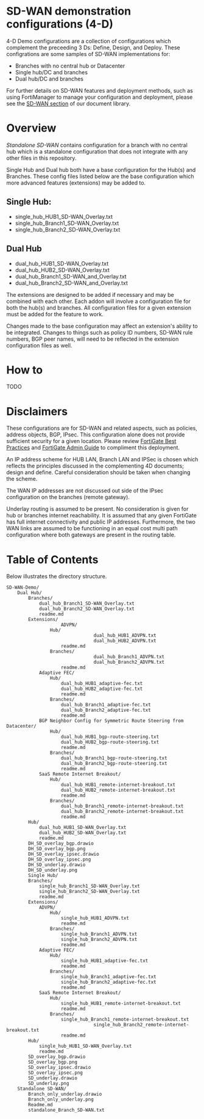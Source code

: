 # SD-WAN demonstration configurations (4-D)

4-D Demo configurations are a collection of configurations which complement the preceeding 3 Ds: Define, Design, and Deploy. These configrations are some samples of SD-WAN implementations for:

- Branches with no central hub or Datacenter
- Single hub/DC and branches
- Dual hub/DC and branches

For further details on SD-WAN features and deployment methods, such as using FortiManager to manage your configuration and deployment, please see the [SD-WAN section](https://docs.fortinet.com/sdwan/7.0) of our document library.

# Overview

*Standalone SD-WAN* contains configuration for a branch with no central hub which is a standalone configuration that does not integrate with any other files in this repository.

Single Hub and Dual hub both have a base configuration for the Hub(s) and Branches. These config files listed below are the base configuration which more advanced features (extensions) may be added to.

## Single Hub:
- single_hub_HUB1_SD-WAN_Overlay.txt
- single_hub_Branch1_SD-WAN_Overlay.txt
- single_hub_Branch2_SD-WAN_Overlay.txt

## Dual Hub
- dual_hub_HUB1_SD-WAN_Overlay.txt
- dual_hub_HUB2_SD-WAN_Overlay.txt
- dual_hub_Branch1_SD-WAN_and_Overlay.txt
- dual_hub_Branch2_SD-WAN_and_Overlay.txt

The extensions are designed to be added if necessary and may be combined with each other. Each addon will involve a configuration file for both the hub(s) and branches. All configuration files for a given extension must be added for the feature to work.

Changes made to the base configuration may affect an extension's ability to be integrated. Changes to things such as policy ID numbers, SD-WAN rule numbers, BGP peer names, will need to be reflected in the extension configuration files as well.

# How to
TODO

# Disclaimers

These configurations are for SD-WAN and related aspects, such as policies, address objects, BGP, IPsec. This configuration alone does not provide sufficient security for a given location. Please review [FortiGate Best Practices](https://docs.fortinet.com/document/fortigate/7.0.0/best-practices/587898/getting-started) and [FortiGate Admin Guide](https://docs.fortinet.com/document/fortigate/7.0.5/administration-guide/954635/getting-started) to compliment this deployment.

An IP address scheme for HUB LAN, Branch LAN and IPSec is chosen which reflects the principles discussed in the complementing 4D documents; design and define. Careful consideration should be taken when changing the scheme.

The WAN IP addresses are not discussed out side of the IPsec configuration on the branches (remote gateway).

Underlay routing is assumed to be present. No consideration is given for hub or branches internet reachability. It is assumed that any given FortiGate has full internet connectivity and public IP addresses. Furthermore, the two WAN links are assumed to be functioning in an equal cost multi path configuration where both gateways are present in the routing table.

# Table of Contents

Below illustrates the directory structure.

	SD-WAN-Demo/
		Dual Hub/
			Branches/
				dual_hub_Branch1_SD-WAN_Overlay.txt
				dual_hub_Branch2_SD-WAN_Overlay.txt
				readme.md
			Extensions/
                		ADVPN/
					Hub/
                        			dual_hub_HUB1_ADVPN.txt
                        			dual_hub_HUB2_ADVPN.txt
						readme.md
					Branches/
                        			dual_hub_Branch1_ADVPN.txt
                        			dual_hub_Branch2_ADVPN.txt 
						readme.md
				Adaptive FEC/
					Hub/
						dual_hub_HUB1_adaptive-fec.txt
						dual_hub_HUB2_adaptive-fec.txt
						readme.md
					Branches/
						dual_hub_Branch1_adaptive-fec.txt
						dual_hub_Branch2_adaptive-fec.txt
						readme.md
				BGP Neighbor Config for Symmetric Route Steering from Datacenter/
					Hub/
						dual_hub_HUB1_bgp-route-steering.txt
						dual_hub_HUB2_bgp-route-steering.txt
						readme.md
					Branches/
						dual_hub_Branch1_bgp-route-steering.txt
						dual_hub_Branch2_bgp-route-steering.txt
						readme.md
				SaaS Remote Internet Breakout/
					Hub/
						dual_hub_HUB1_remote-internet-breakout.txt
						dual_hub_HUB2_remote-internet-breakout.txt
						readme.md
					Branches/
						dual_hub_Branch1_remote-internet-breakout.txt
						dual_hub_Branch2_remote-internet-breakout.txt
						readme.md
			Hub/
				dual_hub_HUB1_SD-WAN_Overlay.txt
				dual_hub_HUB2_SD-WAN_Overlay.txt
				readme.md
			DH_SD_overlay_bgp.drawio
			DH_SD_overlay_bgp.png
			DH_SD_overlay_ipsec.drawio
			DH_SD_overlay_ipsec.png
			DH_SD_underlay.drawio
			DH_SD_underlay.png
        	Single Hub/
			Branches/
				single_hub_Branch1_SD-WAN_Overlay.txt
				single_hub_Branch2_SD-WAN_Overlay.txt
				readme.md
			Extensions/
				ADVPN/
					Hub/
						single_hub_HUB1_ADVPN.txt
						readme.md
					Branches/
						single_hub_Branch1_ADVPN.txt
						single_hub_Branch2_ADVPN.txt
						readme.md
				Adaptive FEC/
					Hub/
						single_hub_HUB1_adaptive-fec.txt
						readme.md
					Branches/
						single_hub_Branch1_adaptive-fec.txt
						single_hub_Branch2_adaptive-fec.txt
						readme.md
				SaaS Remote Internet Breakout/
					Hub/
						single_hub_HUB1_remote-internet-breakout.txt
						readme.md
					Branches/
						single_hub_Branch1_remote-internet-breakout.txt
                        			single_hub_Branch2_remote-internet-breakout.txt
						readme.md
			Hub/
				single_hub_HUB1_SD-WAN_Overlay.txt
				readme.md
			SD_overlay_bgp.drawio
			SD_overlay_bgp.png
			SD_overlay_ipsec.drawio
			SD_overlay_ipsec.png
			SD_underlay.drawio
			SD_underlay.png
		Standalone SD-WAN/
			Branch_only_underlay.drawio
			Branch_only_underlay.png
			Readme.md
			standalone_Branch_SD-WAN.txt
